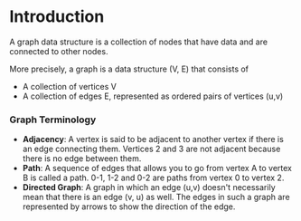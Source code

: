 # Introduction

A graph data structure is a collection of nodes that have data and are connected to other nodes.



More precisely, a graph is a data structure (V, E) that consists of

* A collection of vertices V
* A collection of edges E, represented as ordered pairs of vertices (u,v)



### Graph Terminology <a href="term" id="term"></a>

* **Adjacency**: A vertex is said to be adjacent to another vertex if there is an edge connecting them. Vertices 2 and 3 are not adjacent because there is no edge between them.
* **Path**: A sequence of edges that allows you to go from vertex A to vertex B is called a path. 0-1, 1-2 and 0-2 are paths from vertex 0 to vertex 2.
* **Directed Graph**: A graph in which an edge (u,v) doesn't necessarily mean that there is an edge (v, u) as well. The edges in such a graph are represented by arrows to show the direction of the edge.

